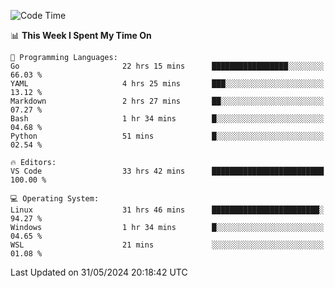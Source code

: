 
<!--START_SECTION:waka-->
![Code Time](http://img.shields.io/badge/Code%20Time-645%20hrs%2021%20mins-blue)

📊 **This Week I Spent My Time On** 

```text
💬 Programming Languages: 
Go                       22 hrs 15 mins      █████████████████░░░░░░░░   66.03 % 
YAML                     4 hrs 25 mins       ███░░░░░░░░░░░░░░░░░░░░░░   13.12 % 
Markdown                 2 hrs 27 mins       ██░░░░░░░░░░░░░░░░░░░░░░░   07.27 % 
Bash                     1 hr 34 mins        █░░░░░░░░░░░░░░░░░░░░░░░░   04.68 % 
Python                   51 mins             █░░░░░░░░░░░░░░░░░░░░░░░░   02.54 % 

🔥 Editors: 
VS Code                  33 hrs 42 mins      █████████████████████████   100.00 % 

💻 Operating System: 
Linux                    31 hrs 46 mins      ████████████████████████░   94.27 % 
Windows                  1 hr 34 mins        █░░░░░░░░░░░░░░░░░░░░░░░░   04.65 % 
WSL                      21 mins             ░░░░░░░░░░░░░░░░░░░░░░░░░   01.08 % 
```


 Last Updated on 31/05/2024 20:18:42 UTC
<!--END_SECTION:waka-->
